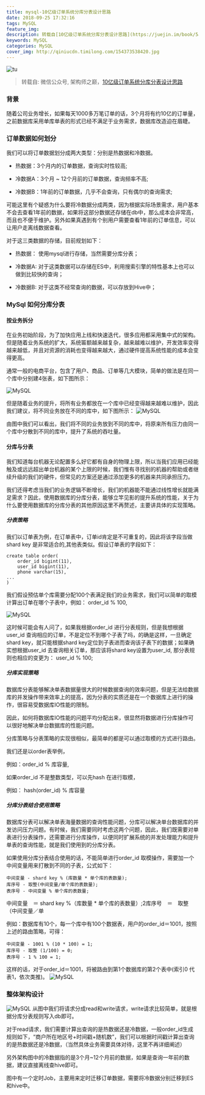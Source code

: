 ```yaml
---
title: mysql-10亿级订单系统分库分表设计思路
date: 2018-09-25 17:32:16
tags: MySQL
feature_img:
description: 转载自[10亿级订单系统分库分表设计思路](https://juejin.im/book/5af56a3c518825426642e004)
keywords: MySQL
categories: MySQL
cover_img: http://qiniucdn.timilong.com/154373538420.jpg
---
```


![tu](http://qiniucdn.timilong.com/154373538420.jpg)

> 转载自: 微信公众号, 架构师之巅，[10亿级订单系统分库分表设计思路](https://juejin.im/book/5af56a3c518825426642e004)

### 背景
随着公司业务增长，如果每天1000多万笔订单的话，3个月将有约10亿的订单量，之前数据库采用单库单表的形式已经不满足于业务需求，数据库改造迫在眉睫。

### 订单数据如何划分
我们可以将订单数据划分成两大类型：分别是热数据和冷数据。

- 热数据：3个月内的订单数据，查询实时性较高;

- 冷数据A：3个月 ~ 12个月前的订单数据，查询频率不高;

- 冷数据B：1年前的订单数据，几乎不会查询，只有偶尔的查询需求;

可能这里有个疑惑为什么要将冷数据分成两类，因为根据实际场景需求，用户基本不会去查看1年前的数据，如果将这部分数据还存储在db中，那么成本会非常高，而且也不便于维护。另外如果真遇到有个别用户需要查看1年前的订单信息，可以让用户走离线数据查看。

对于这三类数据的存储，目前规划如下：

- 热数据： 使用mysql进行存储，当然需要分库分表；

- 冷数据A: 对于这类数据可以存储在ES中，利用搜索引擎的特性基本上也可以做到比较快的查询；

- 冷数据B: 对于这类不经常查询的数据，可以存放到Hive中；

### MySql 如何分库分表
#### 按业务拆分

在业务初始阶段，为了加快应用上线和快速迭代，很多应用都采用集中式的架构。但是随着业务系统的扩大，系统匾额越来越复杂，越来越难以维护，开发效率变得越来越低，并且对资源的消耗也变得越来越大，通过硬件提高系统性能的成本会变得更高。

通常一般的电商平台，包含了用户、商品、订单等几大模块，简单的做法是在同一个库中分别建4张表，如下图所示：

![MySQL](https://mmbiz.qpic.cn/mmbiz_jpg/UtWdDgynLdZhQ6fWAlVvvjQHibiaQmR5Prdv3moclL7gfBXvKIO3yhqa30ah8wsvPyjQj3pH0seRNJIrltHOH9Rw/640?tp=webp&wxfrom=5&wx_lazy=1&wx_co=1)

但是随着业务的提升，将所有业务都放在一个库中已经变得越来越难以维护，因此我们建议，将不同业务放在不同的库中，如下图所示：
![MySQL](https://mmbiz.qpic.cn/mmbiz_jpg/UtWdDgynLdZhQ6fWAlVvvjQHibiaQmR5PrzwvRy8icBpI2zkakOtTSzCnhtXH4cULHkUaj2csWhHmFAu3sFzqicibEg/640?tp=webp&wxfrom=5&wx_lazy=1&wx_co=1)

由图中我们可以看出，我们将不同的业务放到不同的库中，将原来所有压力由同一个库中分散到不同的库中，提升了系统的吞吐量。

#### 分库与分表

我们知道每台机器无论配置多么好它都有自身的物理上限，所以当我们应用已经能触及或远远超出单台机器的某个上限的时候，我们惟有寻找别的机器的帮助或者继续升级的我们的硬件，但常见的方案还是通过添加更多的机器来共同承担压力。

我们还得考虑当我们的业务逻辑不断增长，我们的机器能不能通过线性增长就能满足需求？因此，使用数据库的分库分表，能够立竿见影的提升系统的性能，关于为什么要使用数据库的分库分表的其他原因这里不再赘述，主要讲具体的实现策略。

##### 分表策略

我们以订单表为例，在订单表中，订单id肯定是不可重复的，因此将该字段当做shard key 是非常适合的,其他表类似。假设订单表的字段如下：
```
create table order(
    order_id bigint(11),
    user_id bigint(11),
    phone varchar(15),
...
)
```

我们假设预估单个库需要分配100个表满足我们的业务需求，我们可以简单的取模计算出订单在哪个子表中，例如： order_id % 100,

![MySQL](https://mmbiz.qpic.cn/mmbiz_jpg/UtWdDgynLdZhQ6fWAlVvvjQHibiaQmR5Pryic4JL9GkOd91PmYkBundQicd6fvFfrJX6UkyUxkia8rUq5OZAPaq5qPQ/640?tp=webp&wxfrom=5&wx_lazy=1&wx_co=1)

这时候可能会有人问了，如果我根据order_id 进行分表规则，但是我想根据user_id 查询相应的订单，不是定位不到哪个子表了吗，的确是这样，一旦确定shard key，就只能根据shard key定位到子表进而查询该子表下的数据；如果确实想根据user_id 去查询相关订单，那应该将shard key设置为user_id, 那分表规则也相应的变更为： user_id % 100;

##### 分库实现策略

数据库分表能够解决单表数据量很大的时候数据查询的效率问题，但是无法给数据库的并发操作带来效率上的提高，因为分表的实质还是在一个数据库上进行的操作，很容易受数据库IO性能的限制。

因此，如何将数据库IO性能的问题平均分配出来，很显然将数据进行分库操作可以很好地解决单台数据库的性能问题。

分库策略与分表策略的实现很相似，最简单的都是可以通过取模的方式进行路由。

我们还是以order表举例，

例如：order_id % 库容量,

如果order_id 不是整数类型，可以先hash 在进行取模，

例如： hash(order_id) % 库容量

##### 分库分表结合使用策略

数据库分表可以解决单表海量数据的查询性能问题，分库可以解决单台数据库的并发访问压力问题。有时候，我们需要同时考虑这两个问题，因此，我们既需要对单表进行分表操作，还需要进行分库操作，以便同时扩展系统的并发处理能力和提升单表的查询性能，就是我们使用到的分库分表。

如果使用分库分表结合使用的话，不能简单进行order_id 取模操作，需要加一个中间变量用来打散到不同的子表，公式如下：
```
中间变量 - shard key % (库数量 * 单个库的表数量);
库序号 - 取整(中间变量/单个库的表数量);
表序号 - 中间变量 % 单个库的表数量;
```

中间变量　＝ shard key %（库数量 * 单个库的表数量）;2库序号　＝　取整（中间变量／单

例如：数据库有10个，每一个库中有100个数据表，用户的order_id＝1001，按照上述的路由策略，可得：
```
中间变量 - 1001 % (10 * 100) = 1;
库序号 - 取整 (1/100) = 0;
表序号 - 1 % 100 = 1;
```

这样的话，对于order_id＝1001，将被路由到第1个数据库的第2个表中(索引0 代表1，依次类推)。
![MySQL](https://mmbiz.qpic.cn/mmbiz_jpg/UtWdDgynLdZhQ6fWAlVvvjQHibiaQmR5PrW22NrpkGIUgzeoSbHR8dbdg5Uv9HzDsLf4OXQIkUrlYRibepZ7IJreg/640?tp=webp&wxfrom=5&wx_lazy=1&wx_co=1)

### 整体架构设计

![MySQL](https://mmbiz.qpic.cn/mmbiz_jpg/UtWdDgynLdZhQ6fWAlVvvjQHibiaQmR5ProdZg5LicfumAHIP38W0maR0owsNfb6X5YETF7ZwT9G921VkKu2agbXw/640?wx_fmt=jpeg&tp=webp&wxfrom=5&wx_lazy=1&wx_co=1)
从图中我们将请求分成read和write请求，write请求比较简单，就是根据分库分表规则写入db即可。

对于read请求，我们需要计算出查询的是热数据还是冷数据，一般order_id生成规则如下，“商户所在地区号+时间戳+随机数”，我们可以根据时间戳计算出查询的是热数据还是冷数据，（当然具体业务需要具体对待，这里不再详细阐述）

另外架构图中的冷数据指的是3个月~12个月前的数据，如果是查询一年前的数据，建议直接离线查hive即可。

图中有一个定时Job，主要用来定时迁移订单数据，需要将冷数据分别迁移到ES和hive中。

